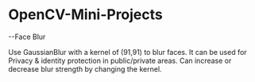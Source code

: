 # OpenCV-Mini-Projects

--Face Blur

Use GaussianBlur with a kernel of (91,91) to blur faces. It can be used for Privacy & identity protection in public/private areas. Can increase or decrease blur strength by changing the kernel.
